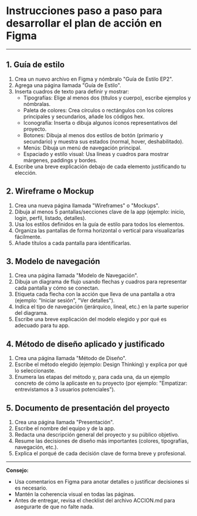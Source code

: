 # Instrucciones paso a paso para desarrollar el plan de acción en Figma

---

## 1. Guía de estilo
1. Crea un nuevo archivo en Figma y nómbralo "Guía de Estilo EP2".
2. Agrega una página llamada "Guía de Estilo".
3. Inserta cuadros de texto para definir y mostrar:
   - Tipografías: Elige al menos dos (títulos y cuerpo), escribe ejemplos y nómbralas.
   - Paleta de colores: Crea círculos o rectángulos con los colores principales y secundarios, añade los códigos hex.
   - Iconografía: Inserta o dibuja algunos íconos representativos del proyecto.
   - Botones: Dibuja al menos dos estilos de botón (primario y secundario) y muestra sus estados (normal, hover, deshabilitado).
   - Menús: Dibuja un menú de navegación principal.
   - Espaciado y estilo visual: Usa líneas y cuadros para mostrar márgenes, paddings y bordes.
4. Escribe una breve explicación debajo de cada elemento justificando tu elección.

## 2. Wireframe o Mockup
1. Crea una nueva página llamada "Wireframes" o "Mockups".
2. Dibuja al menos 5 pantallas/secciones clave de la app (ejemplo: inicio, login, perfil, listado, detalles).
3. Usa los estilos definidos en la guía de estilo para todos los elementos.
4. Organiza las pantallas de forma horizontal o vertical para visualizarlas fácilmente.
5. Añade títulos a cada pantalla para identificarlas.

## 3. Modelo de navegación
1. Crea una página llamada "Modelo de Navegación".
2. Dibuja un diagrama de flujo usando flechas y cuadros para representar cada pantalla y cómo se conectan.
3. Etiqueta cada flecha con la acción que lleva de una pantalla a otra (ejemplo: "Iniciar sesión", "Ver detalles").
4. Indica el tipo de navegación (jerárquico, lineal, etc.) en la parte superior del diagrama.
5. Escribe una breve explicación del modelo elegido y por qué es adecuado para tu app.

## 4. Método de diseño aplicado y justificado
1. Crea una página llamada "Método de Diseño".
2. Escribe el método elegido (ejemplo: Design Thinking) y explica por qué lo seleccionaste.
3. Enumera las etapas del método y, para cada una, da un ejemplo concreto de cómo la aplicaste en tu proyecto (por ejemplo: "Empatizar: entrevistamos a 3 usuarios potenciales").

## 5. Documento de presentación del proyecto
1. Crea una página llamada "Presentación".
2. Escribe el nombre del equipo y de la app.
3. Redacta una descripción general del proyecto y su público objetivo.
4. Resume las decisiones de diseño más importantes (colores, tipografías, navegación, etc.).
5. Explica el porqué de cada decisión clave de forma breve y profesional.

---

**Consejo:**
- Usa comentarios en Figma para anotar detalles o justificar decisiones si es necesario.
- Mantén la coherencia visual en todas las páginas.
- Antes de entregar, revisa el checklist del archivo ACCION.md para asegurarte de que no falte nada.
